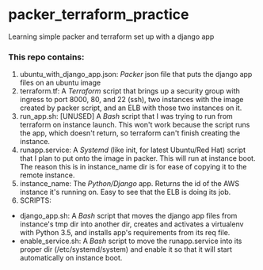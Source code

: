 # packer_terraform_practice
Learning simple packer and terraform set up with a django app


### This repo contains:
1. ubuntu_with_django_app.json: *Packer* json file that puts the django app files on an ubuntu image
2. terraform.tf: A *Terraform* script that brings up a security group with ingress to port 8000, 80, and 22 (ssh), two instances with the image created by packer script, and an ELB with those two instances on it. 
3. run_app.sh: [UNUSED] A *Bash* script that I was trying to run from terraform on instance launch. This won't work because the script runs the app, which doesn't return, so terraform can't finish creating the instance.
4. runapp.service: A *Systemd* (like init, for latest Ubuntu/Red Hat) script that I plan to put onto the image in packer. This will run at instance boot. The reason this is in instance_name dir is for ease of copying it to the remote instance.
5. instance_name: The *Python/Django* app. Returns the id of the AWS instance it's running on. Easy to see that the ELB is doing its job. 
6. SCRIPTS:    
  * django_app.sh: A *Bash* script that moves the django app files from instance's tmp dir into another dir, creates and activates a virtualenv with Python 3.5, and installs app's requirements from its req file.   
  * enable_service.sh: A *Bash* script to move the runapp.service into its proper dir (/etc/systemd/system) and enable it so that it will start automatically on instance boot.
